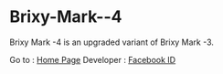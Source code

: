 # Brixy-Mark--4

Brixy Mark -4 is an upgraded variant of Brixy Mark -3. <br>

Go to : <a href="https://dexcorpsoftwareslimited.github.io/Project-Brixy">Home Page</a>
Developer : <a href="https://facebook.com/mahfuzrahman0712">Facebook ID</a>
